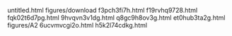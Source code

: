 untitled.html
figures/download
f3pch3fi7h.html
f19rvhq9728.html
fqk02t6d7pg.html
9hvqvn3v1dg.html
q8gc9h8ov3g.html
et0hub3ta2g.html
figures/A2
6ucvmvcgi2o.html
h5k2l74cdkg.html